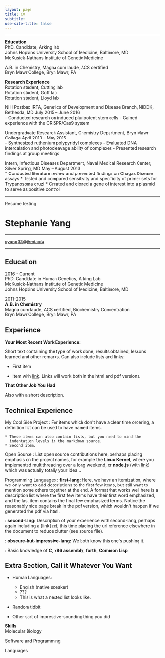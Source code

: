 ```yaml
---
layout: page
title: CV
subtitle: 
use-site-title: false
---
```

------------------------------
**Education**    
PhD. Candidate, Arking lab   
Johns Hopkins University School of Medicine, Baltimore, MD  
McKusick-Nathans Institute of Genetic Medicine  

A.B. in Chemistry, Magna cum laude, ACS certified  
Bryn Mawr College, Bryn Mawr, PA


**Research Experience**  
Rotation student, Cutting lab  
Rotation student, Goff lab  
Rotation student, Lloyd lab  

NIH Postbac IRTA, Genetics of Development and Disease Branch, NIDDK, Bethesda, MD		July 2015 – June 2016  
		- Conducted research on induced pluripotent stem cells
		- Gained experience with the CRISPR/Cas9 system

Undergraduate Research Assistant, Chemistry Department, Bryn Mawr College		April 2013 – May 2015  
		- Synthesized ruthenium polypyridyl complexes
		- Evaluated DNA intercalation and photocleavage ability of complexes
		- Presented research findings at group meetings

Intern, Infectious Diseases Department, Naval Medical Research Center, Silver Spring, MD		May – August 2013   
		* Conducted literature review and presented findings on Chagas Disease assays
		* Tested and compared sensitivity and specificity of primer sets for Trypanosoma cruzi
		* Created and cloned a gene of interest into a plasmid to serve as positive control


--------------------------------------
Resume testing


Stephanie Yang
============

-------------------     ----------------------------
syang93@jhmi.edu
-------------------     ----------------------------

**Education**
---------
2016 - Current <br>
PhD. Candidate in Human Genetics, Arking Lab <br>
McKusick-Nathans Institute of Genetic Medicine <br>
Johns Hopkins University School of Medicine, Baltimore, MD <br>

2011-2015 <br>
**A.B. in Chemistry** <br>
Magna cum laude, ACS certified, Biochemistry Concentration  <br>
Bryn Mawr College, Bryn Mawr, PA

Experience
----------

**Your Most Recent Work Experience:**

Short text containing the type of work done, results obtained,
lessons learned and other remarks. Can also include lists and
links:

* First item

* Item with [link](http://www.example.com). Links will work both in
  the html and pdf versions.

**That Other Job You Had**

Also with a short description.

Technical Experience
--------------------

My Cool Side Project
:   For items which don't have a clear time ordering, a definition
    list can be used to have named items.

    * These items can also contain lists, but you need to mind the
      indentation levels in the markdown source.
    * Second item.

Open Source
:   List open source contributions here, perhaps placing emphasis on
    the project names, for example the **Linux Kernel**, where you
    implemented multithreading over a long weekend, or **node.js**
    (with [link](http://nodejs.org)) which was actually totally
    your idea...

Programming Languages
:   **first-lang:** Here, we have an itemization, where we only want
    to add descriptions to the first few items, but still want to
    mention some others together at the end. A format that works well
    here is a description list where the first few items have their
    first word emphasized, and the last item contains the final few
    emphasized terms. Notice the reasonably nice page break in the pdf
    version, which wouldn't happen if we generated the pdf via html.

:   **second-lang:** Description of your experience with second-lang,
    perhaps again including a [link] [ref], this time placing the url
    reference elsewhere in the document to reduce clutter (see source
    file). 

:   **obscure-but-impressive-lang:** We both know this one's pushing
    it.

:   Basic knowledge of **C**, **x86 assembly**, **forth**, **Common Lisp**

[ref]: https://github.com/githubuser/superlongprojectname

Extra Section, Call it Whatever You Want
----------------------------------------

* Human Languages:

     * English (native speaker)
     * ???
     * This is what a nested list looks like.

* Random tidbit

* Other sort of impressive-sounding thing you did




**Skills**  
Molecular Biology

Software and Programming

Languages
